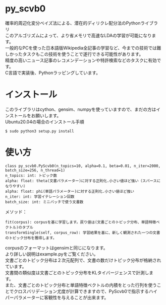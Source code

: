 # py_scvb0
確率的周辺化変分ベイズ法による、潜在的ディリクレ配分法のPythonライブラリ  
このアルゴリズムによって、より省メモリで高速なLDAの学習が可能になります。  
一般的なPCを使った日本語版Wikipedia全記事の学習など、今までの技術では難しかったタスクもこの技術を使うことで遂行できる可能性があります。  
精度の高いニュース記事のレコメンデーションや特許検索などのタスクに有効です。  
C言語で実装後、Pythonラッピングしています。  
# インストール
このライブラリはcython、gensim、numpyを使っていますので、まだの方はインストールをお願いします。  
Ubuntu20.04の場合のインストール手順
```
$ sudo python3 setup.py install 
```
# 使い方
```
class py_scvb0.PyScvb0(n_topics=10, alpha=0.1, beta=0.01, n_iter=2000, batch_size=256, n_thread=1)
n_topics: int: トピック数
alpha: float: theta(文書パラメーター)に対する正則化.小さい値ほど強い（スパースになりやすい）
alpha: float: phi(単語パラメーター)に対する正則化.小さい値ほど強い
n_iter: int: 学習イテレーション回数
batch_size: int: ミニバッチで使う文書数
```
メソッド：
```
fit(corpus): corpusを基に学習します。戻り値は(文書ごとのトピック分布、単語特徴ベクトル)のタプル
transformSingle(self, corpus_row): 学習結果を基に、新しく観測された一つの文書のトピック分布を獲得します。
```
corpusのフォーマットはgensimと同じになります。  
より詳しい説明はexample.pyをご覧ください。  
文書ごとのトピック分布は２次元配列で、文書の数だけトピック分布が格納されています。  
文書間の類似度は文書ごとのトピック分布をKLタイバージェンスで計測します。  
また、文書ごとのトピック分布と単語特徴ベクトルの内積をとった行列を使うことでクロスバリデーション尤度が計算できますので、PyScvb0で指示するハイパーパラメーターに客観性を与えることが出来ます。
